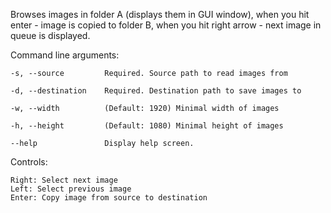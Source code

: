 Browses images in folder A (displays them in GUI window), when you hit enter - image is copied to folder B, when you hit right arrow - next image in queue is displayed.

Command line arguments:
```
-s, --source         Required. Source path to read images from

-d, --destination    Required. Destination path to save images to

-w, --width          (Default: 1920) Minimal width of images

-h, --height         (Default: 1080) Minimal height of images

--help               Display help screen.
```

Controls:
```
Right: Select next image
Left: Select previous image
Enter: Copy image from source to destination
```
